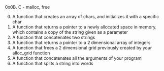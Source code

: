 0x0B. C - malloc, free

0. A function that creates an array of chars, and initializes it with a specific char
1. A function that returns a pointer to a newly allocated space in memory, which contains a copy of the string given as a parameter
2. A function that concatenates two strings
3. A function that returns a pointer to a 2 dimensional array of integers
4. A function that frees a 2 dimensional grid previously created by your alloc_grid function
5. A function that concatenates all the arguments of your program
6. A function that splits a string into words
